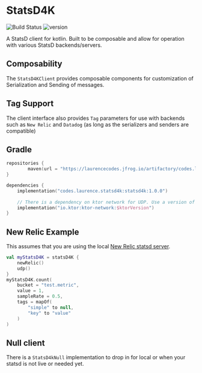 # StatsD4K

![Build Status](https://github.com/lgwillmore/statsd4k/actions/workflows/test.yml/badge.svg?branch=main) ![version](https://img.shields.io/github/v/tag/lgwillmore/statsd4k?include_prereleases&label=version)

A StatsD client for kotlin. Built to be composable and allow for operation with various StatsD backends/servers.

## Composability

The `StatsD4KClient` provides composable components for customization of Serialization and Sending of messages.

## Tag Support
The client interface also provides `Tag` parameters for use with backends such as `New Relic` and `Datadog` (as long as
the serializers and senders are compatible)

## Gradle

```kotlin
repositories {
        maven(url = "https://laurencecodes.jfrog.io/artifactory/codes.laurence.statsd4k/")
}

dependencies {
    implementation("codes.laurence.statsd4k:statsd4k:1.0.0")
    
    // There is a dependency on ktor network for UDP. Use a version of your choosing, but tested with 1.6.3
    implementation("io.ktor:ktor-network:$ktorVersion")
}
```

## New Relic Example

This assumes that you are using the local [New Relic statsd server](https://docs.newrelic.com/docs/integrations/host-integrations/host-integrations-list/statsd-monitoring-integration-version-2/#install).

```kotlin
val myStatsD4K = statsD4K {
    newRelic()
    udp()
}
myStatsD4K.count(
    bucket = "test.metric",
    value = 1,
    sampleRate = 0.5,
    tags = mapOf(
        "simple" to null,
        "key" to "value"
    )
)
```

## Null client

There is a `StatsD4kNull` implementation to drop in for local or when your statsd is not live or needed yet.


